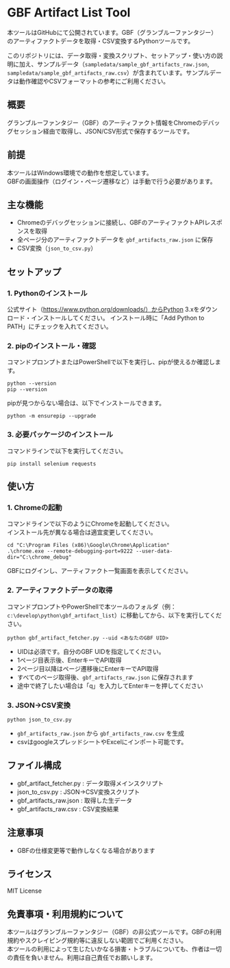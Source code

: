 # GBF Artifact List Tool

本ツールはGitHubにて公開されています。GBF（グランブルーファンタジー）のアーティファクトデータを取得・CSV変換するPythonツールです。

このリポジトリには、データ取得・変換スクリプト、セットアップ・使い方の説明に加え、サンプルデータ（`sampledata/sample_gbf_artifacts_raw.json`, `sampledata/sample_gbf_artifacts_raw.csv`）が含まれています。サンプルデータは動作確認やCSVフォーマットの参考にご利用ください。

## 概要
グランブルーファンタジー（GBF）のアーティファクト情報をChromeのデバッグセッション経由で取得し、JSON/CSV形式で保存するツールです。

## 前提
本ツールはWindows環境での動作を想定しています。  
GBFの画面操作（ログイン・ページ遷移など）は手動で行う必要があります。

## 主な機能
- Chromeのデバッグセッションに接続し、GBFのアーティファクトAPIレスポンスを取得
- 全ページ分のアーティファクトデータを `gbf_artifacts_raw.json` に保存
- CSV変換（`json_to_csv.py`）

## セットアップ
### 1. Pythonのインストール
公式サイト（https://www.python.org/downloads/）からPython 3.xをダウンロード・インストールしてください。
インストール時に「Add Python to PATH」にチェックを入れてください。

### 2. pipのインストール・確認
コマンドプロンプトまたはPowerShellで以下を実行し、pipが使えるか確認します。
```
python --version
pip --version
```
pipが見つからない場合は、以下でインストールできます。
```
python -m ensurepip --upgrade
```

### 3. 必要パッケージのインストール
コマンドラインで以下を実行してください。
```
pip install selenium requests
```

## 使い方
### 1. Chromeの起動
コマンドラインで以下のようにChromeを起動してください。  
インストール先が異なる場合は適宜変更してください。
```
cd "C:\Program Files (x86)\Google\Chrome\Application"
.\chrome.exe --remote-debugging-port=9222 --user-data-dir="C:\chrome_debug"
```
GBFにログインし、アーティファクト一覧画面を表示してください。

### 2. アーティファクトデータの取得
コマンドプロンプトやPowerShellで本ツールのフォルダ（例：`c:\develop\python\gbf_artifact_list`）に移動してから、以下を実行してください。
```
python gbf_artifact_fetcher.py --uid <あなたのGBF UID>
```
- UIDは必須です。自分のGBF UIDを指定してください。
- 1ページ目表示後、EnterキーでAPI取得
- 2ページ目以降はページ遷移後にEnterキーでAPI取得
- すべてのページ取得後、`gbf_artifacts_raw.json` に保存されます
- 途中で終了したい場合は「q」を入力してEnterキーを押してください

### 3. JSON→CSV変換
```
python json_to_csv.py
```
- `gbf_artifacts_raw.json` から `gbf_artifacts_raw.csv` を生成
- csvはgoogleスプレッドシートやExcelにインポート可能です。

## ファイル構成
- gbf_artifact_fetcher.py : データ取得メインスクリプト
- json_to_csv.py : JSON→CSV変換スクリプト
- gbf_artifacts_raw.json : 取得した生データ
- gbf_artifacts_raw.csv : CSV変換結果

## 注意事項
- GBFの仕様変更等で動作しなくなる場合があります

## ライセンス
MIT License

## 免責事項・利用規約について
本ツールはグランブルーファンタジー（GBF）の非公式ツールです。GBFの利用規約やスクレイピング規約等に違反しない範囲でご利用ください。  
本ツールの利用によって生じたいかなる損害・トラブルについても、作者は一切の責任を負いません。利用は自己責任でお願いします。
